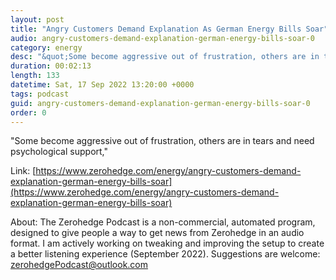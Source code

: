 ```yaml
---
layout: post
title: "Angry Customers Demand Explanation As German Energy Bills Soar"
audio: angry-customers-demand-explanation-german-energy-bills-soar-0
category: energy
desc: "&quot;Some become aggressive out of frustration, others are in tears and need psychological support,&quot;"
duration: 00:02:13
length: 133
datetime: Sat, 17 Sep 2022 13:20:00 +0000
tags: podcast
guid: angry-customers-demand-explanation-german-energy-bills-soar-0
order: 0
---
```

&quot;Some become aggressive out of frustration, others are in tears and need psychological support,&quot;

Link: [https://www.zerohedge.com/energy/angry-customers-demand-explanation-german-energy-bills-soar](https://www.zerohedge.com/energy/angry-customers-demand-explanation-german-energy-bills-soar)

About: The Zerohedge Podcast is a non-commercial, automated program, designed to give people a way to get news from Zerohedge in an audio format.  I am actively working on tweaking and improving the setup to create a better listening experience (September 2022).  Suggestions are welcome: [zerohedgePodcast@outlook.com](mailto:zerohedgePodcast@outlook.com)